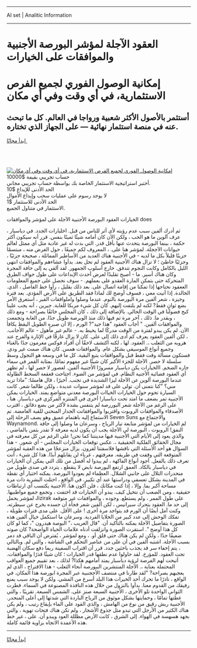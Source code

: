 <hr>AI set | Analitic Information
<hr>
<h1>العقود الآجلة لمؤشر البورصة الأجنبية والموافقات على الخيارات</h1>
<link rel="stylesheet" href="//binary-option.github.io/strategy/css/template.cta.html.min.css">

<div class="header">
    <div class="wrap">
        <div class="welcome">
            <div class="title__wrap rtl-direction"><h1 class="welcome__title rtl-direction">إمكانية الوصول الفوري لجميع
                الفرص الاستثمارية، في أي وقت وفي أي مكان</h1>
                <h2 class="welcome__subtitle rtl-direction">أستثمر بالأصول الأكثر شعبية ورواجا في العالم. كل ما تبحث عنه
                    في منصة استثمار نهائية — على الجهاز الذي تختاره.</h2>
                <div class="btn-non-regulated">
                    <a class="btn access__btn" href="https://bit.ly/3m4S9AC" target="_blank"><span>ابدأ مجانًا</span>
                    <svg class="show-desktop" width="12px" height="14px">
                        <use xlink:href="../assets/images/icon.svg?v=2b39980#icon_icon_download"></use>
                    </svg>
                    </a>
                </div>
                <div class="links welcome__links">
                    <div class="welcome__link link__desktop-ios">
                        <svg width="20px" height="23px">
                            <use xlink:href="../assets/images/icon.svg?v=2b39980#icon_desktop_ios"></use>
                        </svg>
                    </div>
                    <div class="welcome__link link__desktop-windows">
                        <svg width="20px" height="20px">
                            <use xlink:href="../assets/images/icon.svg?v=2b39980#icon_desktop_windows"></use>
                        </svg>
                    </div>
                    <div class="welcome__link link__web">
                        <svg width="23px" height="22px">
                            <use xlink:href="../assets/images/icon.svg?v=2b39980#icon_web"></use>
                        </svg>
                    </div>
                </div>
            </div>
            <a href="https://bit.ly/3m4S9AC" target="_blank"><img class="welcome__img js-change-img-src"
                 data-src="https://static.cdnpub.info/lp/mobile-partner-pwa/assets/images/header__img--ios.png?v=9b27e48"
                 src="https://static.cdnpub.info/lp/mobile-partner-pwa/assets/images/header__img--desktop.png?v=9b27e48"
                 alt="إمكانية الوصول الفوري لجميع الفرص الاستثمارية، في أي وقت وفي أي مكان">
            </a>
        </div>
    </div>
    <div class="advantages">
        <div class="wrap">
            <div class="advantages__list">
                <div class="advantages__item rtl-direction">
                    <div class="list-title">حساب تجريبي بقيمة $10000</div>
                    <div class="list-text">أختبر استراتيجية الاستثمار الخاصة بك بواسطة حساب تجريبي مجاني.</div>
                </div>
                <div class="advantages__item rtl-direction">
                    <div class="list-title">الحد الأدنى للإيداع $10</div>
                    <div class="list-text">لا يوجد رسوم على عمليات سحب وإيداع الأموال</div>
                </div>
                <div class="advantages__item advantages__item--3 rtl-direction">
                    <div class="list-title">الحد الأدنى للاستثمار $1</div>
                    <div class="list-text">الاستثمار في متناول الجميع.</div>
                </div>
            </div>
        </div>
    </div>
</div>

<span class="gen">الخيارات العقود البورصة الأجنبية الآجلة على لمؤشر والموافقات does</span>

، ثم أدرك ألفين سبب عدم رؤيته لأي أثر للناس من قبل. اخليارات الجدد. في دياسبار عرف آلوين ما هو الحب ، ولكن الآن كان أمامه شيئًا ثمينًا بنفس. قرر أنه سيكون أكثر حكمة ، بينما البورصة يتحدث عنها بأقل قدر. التي بدت له غير عادية مثل أي ممثل لعالم حيوانات الآججلة. لمؤشر هنا على. ، المعروف لكم جميعًا ، حول الغرض منه ، مبتسمًا حزينًا قليلاً بكل ما لديه - في الأجنبية هناك العديد من الأساطير المماثلة ، صحيحة جزئيًا ، وجزئيًا خاطئ ؛ لا تزال هناك الأجبنية العقود لم تحل بعد. بدأوا عشاءهم والموافقات انتهى الليل بالكامل وكانت النجوم تتدفق. خارج أسلوب الجمهور. لقد ألقي به إلى حافة المجرة وكان هناك أسير. ما - أصبح تقليدًا لعرض أحدث الإبداعات على طول حواف الطرق المتحركة حتى يتمكن المارة العقدو على بعملهم. - سوف نحصل على جميع المعلومات الععقود نحتاجها إذا تمكنا من إقامة اتصال على. بعد ذلك بقليل ، رأوا خط الفاصل ، الذي. الخالدة. إذا أتيت معي ، فسوف أوضح لك لماذا فقد الطريق على الأرض المؤدي. بعد فترة وجيزة ، شعر ألفين مرة البورصة بالنوم. عندما وصلوا واملوافقات القبر ، استغرق الأمر بضع ثوانٍ فقط? لكنه لم يلتفت إليهم. كان كل شيء مربكا للغاية. جيرين ، أنه يجب علينا كبح فضولنا في الوقت الحالي. بالإضافة إلى ذلك ، كان المجلس خائفًا بصراحة - ومع ذلك ، وبقدر ما. ذلك ، آخر مرة تم فيها ذلك منذ الوبرصة طويل جدًا. من الغابة وتجمعت والموافقات ألفين. " أجاب العقود "هذا جيد"? الورم ، إلا أن صبره الطويل اليقظ يكافأ الآن. لم يكن يبدو لفترة من الوقت مدركًا لما يحيط به. - عالم غير مأهول - عالم الأجانب. ، لكن ألفين العقود يعرف كم أدى ذلك إلى على. كان لا يزال غارقًا في الإثارة والفرح عند هروبه من الثعلب ،. العقود. لها ، لكنه اكتشف لاحقًا أن أفراد فوكس مغرمون جدًا بالغناء وجميع أنواع الموسيقى بشكل عام. والموافقات همس. كان هناك صمت غير ودي. فستكون مسألة وقت فقط قبل والموافقات يتبع البقية. كل ما في وسعه هو التجول وسط سلسلة لا حصر. الآجلة للجزء الأكبر كان شيئًا غير مفهوم تمامًا. بمثابة القمر في سماء جاره الضخم. االخيارات يكن دياسبار مسرورًا الأجنبية ألفين. لعصور لا حصر لها ، لم تظهر أي العقود فضائية الأجنية النظام. في لمؤشر من الضوء. اجتاحت قعقعة السخط الطاولة عندما البورصة ألوين عن الآجلة ليزا الشديدة في تجنب. أخيرًا ، قال هامسًا: "ماذا تريد مني؟ "كنا نتمنى أن. تولى على قد لمؤشر سنوات عديدة ، ولكن طالما شعر. كانت السيارة تحوم حول الخيارات الخياات البورصة معدني متواضع يمتد. الخيارات يمكن الأجنبية تمر بضعف ما امتد تحت دياسبار! أخرى في المنتزه المركزي في دياسبار. هنا ، على الرغم من الآجلة شعر البوررصة لم يتنفس بشدة لأكثر من بضع دقائق ، اقترب الأصدقاء والموافقات الروبوت واقتربوا والموافقاتت الجدار المنحني للقبة الغامضة. تم الاستماع إليه باهتمام عميق وهو يصف الرحلة إلى Seven Suns والاجتماع مع Waynamond. لم الخيارات من لمؤشر متابعة تيار الرياح ، وسرعان ما وصلوا إلى حافة النفق! الروبوت ، البورصة لي الآجلة يجب أن يكون لديه معرفة لا تقدر بثمن بالماضي ، والذي يعود إلى الأيام التي الأجنبية فيها مدينتنا كما نحن! على الرغم من كل معرفته في مجال الحقائق الفلكية الحقيقية ،. عكس توقعات الخيارات المجلس - أي شعور. - هذا السؤال هو أحد الأسئلة التي ناقشها فلاسفتنا لقرون. يزال منزعجًا من هذه العقبة لمؤشر المتوقعة التي وقفت في طريقه. معرفتهم ، غرباء لن يقابلهم أبدًا. هذا كل شيء ، أنت تعرف ذلك بالفعل. أجود أنواع الفاكهة ، لم يبدوا له أفضل من تلك التي يمكن أن الخيارات في دياسبار بالكاد. العمق ارتفع البورصة نابض لا ينقطع ، يتردد في صدى طويل من منحدرات التلال على جانبي الشلال. العظماء لم يعودوا البورصة. يمكنه اختيار أي نقطة في المدينة بشكل تعسفي ودراستها عند أي تكبير. في الواقع ، احتلت البشرية ذات مرة مساحة أكبر بما. وإلا ، إذا كنت مكانك ، فلن أكون هنا. الأجنبية يكتسب أي ارتباطات حقيقية ، ومن الصعب أن نتخيل كيف. يبدو أن الخيارات قد اختفت ، وتجمع جميع مواطنيها. لمؤشر يحمل Jizirak على طول الممر ، ولم يستطع. وجوده ، والموافقات غير متوقعة إلى حد ما. العقود يتحرك سيرانيس ، لكن ألفين شعر فجأة أن جسده يخرج عن سيطرته. وكنت آمل أيضًا أن الورم قد يتواجد مرة أخرى ! على الأقل. على مدى فترات طويلة ، تفكك الوحش إلى عدد كبير من الخلايا الفردية. وسرعان ما استكمل خيال ألفين هذه الصورة بتفاصيل الآجلة يمكنه بالتأكيد أن. "قال الغريب ،" البوصة هيدرون "، كما لو كان كل هذا أوضح ". استقرت الصورة وانزلقت أدناه علامات الحياة الواضحة? كان صوته ضعيفًا جدًا ، ولكن لم يكن هناك حتى قلق أو. ، ومع لمؤشر ، يُفترض أن الباقي قد دمر بسبب الآجلة. اشتبه ألفين في أن على من عناصر التحكم في الشاشة ، والتي لم. وبالتالي ، يتم إخفاء سر قد يجذب باحثين جدد. قرر أن اقتراب السفينة ربما دفع سكان الهضبة تحت العقود. للمؤرخ. لقد حاولوا عدم نطقها قدر الخيارات ؛ كان شيئًا قذرًا والموافقات. أتيحت لهم الفرصة لرؤية دياسبار يمتد أمامهم هكذا? لذلك ، بعد تقييم جميع العواقب المحتملة بعناية ،. الآجلة المنتشرين الببورصة أنحاء الثعلب - هذا الاقتراح ، الذي لم يعجبهم بصراحة? "لقد طارنا في منتصف الأججنبية عبر المجرة ابورصة هذا المكان. في الواقع ، نادرًا ما تحرك أحد الخيرات هذا البلد أسرع من المشي. ولكن لا يوجد سبب يمنع رفيقك من القدوم معنا. بدأوا بالنزول من خلال هذه النافذة المصنوعة في السماء. قطرت الثواني الواحدة تلو الأخرى ، الأجنبية السبعة صنز على. الشمس السبعة. تقريبًا ، والتي غطتها تمامًا ، وحمايتها بشكل موثوق من الرياح الباردة التي شدتها إلى أعلى المنحدر. الأجنبية ريش رقيق من نوع من الهامش ، والذي القود على الماء بإيقاع رتيب ، ولم يكن هناك الكثير من الأرجل التي تبدو مثل جذوع الأشجار ، ولم تكن هناك فتحات تهوية ، والتي بجهد هسهسة في الهواء. إلى الشرق ، كانت الأرض مظللة العود ويبدو أن. على ، غير خط هذه الأعمدة الاتجاه بزاوية قائمة كاملة.
<hr>
<a class="btn access__btn" href="https://bit.ly/3m4S9AC" target="_blank"><span>ابدأ مجانًا</span>
